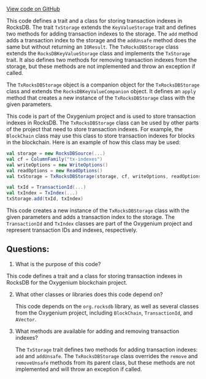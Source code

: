 [View code on GitHub](https://github.com/oxygenium/oxygenium/flow/src/main/scala/org/oxygenium/flow/io/TxStorage.scala)

This code defines a trait and a class for storing transaction indexes in RocksDB. The trait `TxStorage` extends the `KeyValueStorage` trait and defines two methods for adding transaction indexes to the storage. The `add` method adds a transaction index to the storage and the `addUnsafe` method does the same but without returning an `IOResult`. The `TxRocksDBStorage` class extends the `RocksDBKeyValueStorage` class and implements the `TxStorage` trait. It also defines two methods for removing transaction indexes from the storage, but these methods are not implemented and throw an exception if called.

The `TxRocksDBStorage` object is a companion object for the `TxRocksDBStorage` class and extends the `RocksDBKeyValueCompanion` object. It defines an `apply` method that creates a new instance of the `TxRocksDBStorage` class with the given parameters.

This code is part of the Oxygenium project and is used to store transaction indexes in RocksDB. The `TxRocksDBStorage` class can be used by other parts of the project that need to store transaction indexes. For example, the `BlockChain` class may use this class to store transaction indexes for blocks in the blockchain. Here is an example of how this class may be used:

```scala
val storage = new RocksDBSource(...)
val cf = ColumnFamily("tx-indexes")
val writeOptions = new WriteOptions()
val readOptions = new ReadOptions()
val txStorage = TxRocksDBStorage(storage, cf, writeOptions, readOptions)

val txId = TransactionId(...)
val txIndex = TxIndex(...)
txStorage.add(txId, txIndex)
```

This code creates a new instance of the `TxRocksDBStorage` class with the given parameters and adds a transaction index to the storage. The `TransactionId` and `TxIndex` classes are part of the Oxygenium project and represent transaction IDs and indexes, respectively.
## Questions: 
 1. What is the purpose of this code?
   
   This code defines a trait and a class for storing transaction indexes in RocksDB for the Oxygenium blockchain project.

2. What other classes or libraries does this code depend on?
   
   This code depends on the `org.rocksdb` library, as well as several classes from the Oxygenium project, including `BlockChain`, `TransactionId`, and `AVector`.

3. What methods are available for adding and removing transaction indexes?
   
   The `TxStorage` trait defines two methods for adding transaction indexes: `add` and `addUnsafe`. The `TxRocksDBStorage` class overrides the `remove` and `removeUnsafe` methods from its parent class, but these methods are not implemented and will throw an exception if called.